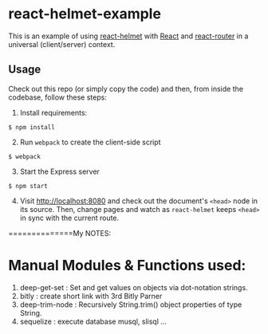 # react-helmet-example

This is an example of using [react-helmet](https://github.com/nfl/react-helmet)
with [React](https://github.com/facebook/react)
and [react-router](https://github.com/rackt/react-router)
in a universal (client/server) context.

## Usage

Check out this repo (or simply copy the code)
and then, from inside the codebase, follow these steps:

1. Install requirements:

```shell
$ npm install
```

2. Run `webpack` to create the client-side script

```shell
$ webpack
```

3. Start the Express server

```shell
$ npm start
```

4. Visit [http://localhost:8080](http://localhost:8080) and check out
    the document's `<head>` node in its source.
    Then, change pages and watch as `react-helmet` keeps `<head>`
    in sync with the current route.

==============My NOTES:
# Manual Modules & Functions used:
1. deep-get-set   : Set and get values on objects via dot-notation strings.
2. bitly          : create short link with 3rd Bitly Parner
3. deep-trim-node : Recursively String.trim() object properties of type String.
4. sequelize      : execute database musql, slisql ...
